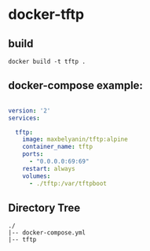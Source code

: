 # docker-tftp

## build

```console
docker build -t tftp .
```

## docker-compose example:

```yaml

version: '2'
services:

  tftp:
    image: maxbelyanin/tftp:alpine
    container_name: tftp
    ports:
      - "0.0.0.0:69:69"
    restart: always
    volumes:
      - ./tftp:/var/tftpboot
```

## Directory Tree

```console
./
|-- docker-compose.yml
|-- tftp
```
